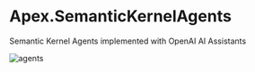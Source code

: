 # Apex.SemanticKernelAgents
Semantic Kernel Agents implemented with OpenAI AI Assistants

![agents](https://github.com/dcostea/Apex.SemanticKernelAgents/assets/15055082/f4964d88-f8d4-4b7f-ae69-2fa7f035ae2c)

